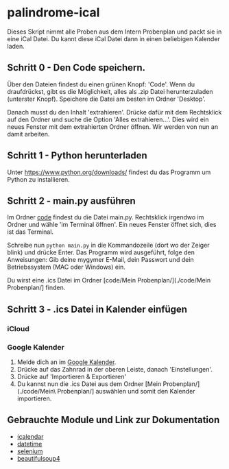 # palindrome-ical
Dieses Skript nimmt alle Proben aus dem Intern Probenplan und packt sie in eine iCal Datei.
Du kannt diese iCal Datei dann in einen beliebigen Kalender laden.

## Schritt 0 - Den Code speichern.
Über den Dateien findest du einen grünen Knopf: 'Code'. Wenn du draufdrückst, gibt es die Möglichkeit, alles als .zip Datei herunterzuladen (unterster Knopf). Speichere die Datei am besten im Ordner 'Desktop'.


Danach musst du den Inhalt 'extrahieren'. Drücke dafür mit dem Rechtsklick auf den Ordner und suche die Option 'Alles extrahieren...'. Dies wird ein neues Fenster mit dem extrahierten Ordner öffnen. Wir werden von nun an damit arbeiten.

## Schritt 1 - Python herunterladen
Unter https://www.python.org/downloads/ findest du das Programm um Python zu installieren.

## Schritt 2 - main.py ausführen
Im Ordner [code](./code/) findest du die Datei main.py. Rechtsklick irgendwo im Ordner und wähle 'im Terminal öffnen'. Ein neues Fenster öffnet sich, dies ist das Terminal. 


Schreibe nun ```python main.py``` in die Kommandozeile (dort wo der Zeiger blink) und drücke Enter.
Das Programm wird ausgeführt, folge den Anweisungen: Gib deine mygymer E-Mail, dein Passwort und dein Betriebssystem (MAC oder Windows) ein.

Du wirst eine .ics Datei im Ordner [code/Mein Probenplan/](./code/Mein Probenplan/] finden. 

## Schritt 3 - .ics Datei in Kalender einfügen

### iCloud

### Google Kalender
1. Melde dich an im [Google Kalender](https://calendar.google.com/).
2. Drücke auf das Zahnrad in der oberen Leiste, danach 'Einstellungen'.
3. Drücke auf 'Importieren & Exportieren'
4. Du kannst nun die .ics Datei aus dem Ordner [Mein Probenplan/](./code/Mein\ Probenplan/] auswählen und somit den Kalender importieren.

## Gebrauchte Module und Link zur Dokumentation
- [icalendar](https://icalendar.readthedocs.io/en/latest/)
- [datetime](https://docs.python.org/3/library/datetime.html)
- [selenium](https://selenium-python.readthedocs.io/)
- [beautifulsoup4](https://beautiful-soup-4.readthedocs.io/en/latest/)	
